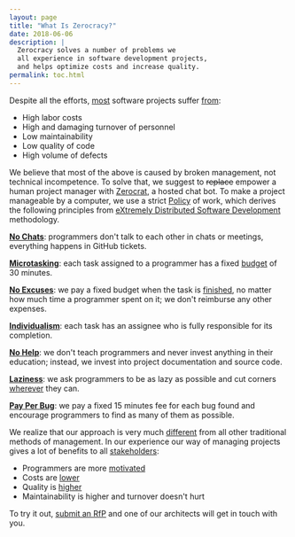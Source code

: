 ```yaml
---
layout: page
title: "What Is Zerocracy?"
date: 2018-06-06
description: |
  Zerocracy solves a number of problems we
  all experience in software development projects,
  and helps optimize costs and increase quality.
permalink: toc.html
---
```


Despite all the efforts,
[most](https://www.projectsmart.co.uk/white-papers/chaos-report.pdf)
software projects suffer
[from](https://www.infoq.com/articles/software-failure-reasons):

  * High labor costs
  * High and damaging turnover of personnel
  * Low maintainability
  * Low quality of code
  * High volume of defects

We believe that most of the above is caused by broken
management, not technical incompetence. To solve that, we
suggest to <del>replace</del> empower a human project manager with
[Zerocrat](http://www.yegor256.com/2018/03/21/zerocracy-announcement.html),
a hosted chat bot.
To make a project manageable by a computer, we use a strict
[Policy](/policy.html) of work, which derives the following principles from
[eXtremely Distributed Software Development](http://www.xdsd.org) methodology.

[**No Chats**](http://www.yegor256.com/2014/10/07/stop-chatting-start-coding.html):
programmers don't talk to each other in chats or meetings, everything
happens in GitHub tickets.

[**Microtasking**](http://www.yegor256.com/2017/11/28/microtasking.html):
each task assigned to a programmer has a fixed
[budget](http://www.yegor256.com/2018/01/09/micro-budgeting.html) of 30 minutes.

[**No Excuses**](http://www.yegor256.com/2014/04/13/no-obligations-principle.html):
we pay a fixed budget when the task is
[finished](http://www.yegor256.com/2014/04/15/definition-of-done.html),
no matter how much time a programmer spent on it; we don't reimburse any other expenses.

[**Individualism**](http://www.yegor256.com/2014/11/24/principles-of-bug-tracking.html):
each task has an assignee who is fully responsible for its completion.

[**No Help**](http://www.yegor256.com/2015/02/16/it-is-not-a-school.html):
we don't teach programmers and never invest anything in their education;
instead, we invest into project documentation and source code.

[**Laziness**](http://www.yegor256.com/2015/01/15/how-to-cut-corners.html):
we ask programmers to be as lazy as possible and cut corners
[wherever](http://www.yegor256.com/2018/03/06/speed-vs-quality.html)
they can.

[**Pay Per Bug**](http://www.yegor256.com/2014/04/13/bugs-are-welcome.html):
we pay a fixed 15 minutes fee for each bug found and
encourage programmers to find as many of them as possible.

We realize that our approach is very much
[different](http://www.yegor256.com/2014/04/17/how-xdsd-is-different.html) from all other
traditional methods of management. In our experience
our way of managing projects gives a lot of benefits to
all [stakeholders](http://www.yegor256.com/2016/07/10/software-project-roles.html):

  * Programmers are more [motivated](http://www.yegor256.com/2017/09/19/what-motivates-me.html)
  * Costs are [lower](http://www.yegor256.com/2014/04/11/cost-of-loc.html)
  * Quality is [higher](http://www.yegor256.com/2016/08/05/distributed-teams-are-higher-quality.html)
  * Maintainability is higher and turnover doesn't hurt

To try it out, [submit an RfP](https://www.0crat.com/rfp)
and one of our architects will get in touch with you.
